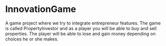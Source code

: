 # InnovationGame
A  game project where we try to integrate entrepreneur features.
The game is called PropertyInvestor and as a player you will be able to buy and sell properties.
The player will be able to lose and gain money depending on choices he or she makes.
